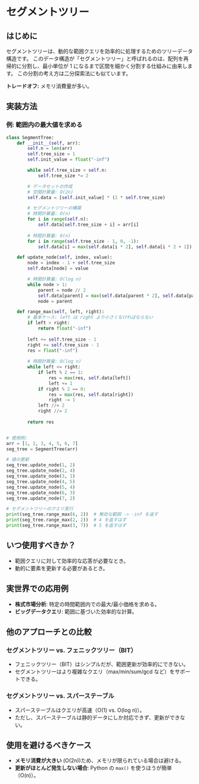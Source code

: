 # セグメントツリー

## はじめに

セグメントツリーは、動的な範囲クエリを効率的に処理するためのツリーデータ構造です。
このデータ構造が「セグメントツリー」と呼ばれるのは、配列を再帰的に分割し、最小単位が 1 になるまで区間を細かく分割する仕組みに由来します。
この分割の考え方は二分探索法にも似ています。

**トレードオフ:** メモリ消費量が多い。

## 実装方法

### 例: 範囲内の最大値を求める

```py
class SegmentTree:
    def __init__(self, arr):
        self.n = len(arr)
        self.tree_size = 1
        self.init_value = float("-inf")

        while self.tree_size < self.n:
            self.tree_size *= 2

        # データセットの作成
        # 空間計算量: O(2n)
        self.data = [self.init_value] * (2 * self.tree_size)

        # セグメントツリーの構築
        # 時間計算量: O(n)
        for i in range(self.n):
            self.data[self.tree_size + i] = arr[i]
        
        # 時間計算量: O(n)
        for i in range(self.tree_size - 1, 0, -1):
            self.data[i] = max(self.data[i * 2], self.data[i * 2 + 1])

    def update_node(self, index, value):
        node = index - 1 + self.tree_size
        self.data[node] = value

        # 時間計算量: O(log n)
        while node > 1:
            parent = node // 2
            self.data[parent] = max(self.data[parent * 2], self.data[parent * 2 + 1])
            node = parent

    def range_max(self, left, right):
        # 基本ケース: left は right より小さくなければならない
        if left > right:
            return float("-inf")
        
        left += self.tree_size - 1
        right += self.tree_size - 1
        res = float("-inf")
        
        # 時間計算量: O(log n)
        while left <= right:
            if left % 2 == 1:
                res = max(res, self.data[left])
                left += 1
            if right % 2 == 0:
                res = max(res, self.data[right])
                right -= 1
            left //= 2
            right //= 2
        
        return res


# 使用例:
arr = [1, 2, 3, 4, 5, 6, 7]
seg_tree = SegmentTree(arr)

# 値の更新
seg_tree.update_node(1, 2)
seg_tree.update_node(2, 4)
seg_tree.update_node(3, 1)
seg_tree.update_node(4, 5)
seg_tree.update_node(5, 4)
seg_tree.update_node(6, 3)
seg_tree.update_node(7, 2)

# セグメントツリーのクエリ実行
print(seg_tree.range_max(6, 2))  # 無効な範囲 -> -inf を返す
print(seg_tree.range_max(2, 2))  # 4 を返すはず
print(seg_tree.range_max(3, 7))  # 5 を返すはず
```

## いつ使用すべきか？
- 範囲クエリに対して効率的な応答が必要なとき。
- 動的に要素を更新する必要があるとき。

## 実世界での応用例
- **株式市場分析**: 特定の時間範囲内での最大/最小価格を求める。
- **ビッグデータクエリ**: 範囲に基づいた効率的な計算。

## 他のアプローチとの比較

### セグメントツリー vs. フェニックツリー（BIT）
- フェニックツリー（BIT）はシンプルだが、範囲更新が効率的にできない。
- セグメントツリーはより複雑なクエリ（max/min/sum/gcd など）をサポートできる。

### セグメントツリー vs. スパーステーブル
- スパーステーブルはクエリが高速（O(1) vs. O(log n)）。
- ただし、スパーステーブルは静的データにしか対応できず、更新ができない。

## 使用を避けるべきケース
- **メモリ消費が大きい** (O(2n))ため、メモリが限られている場合は避ける。
- **更新がほとんど発生しない場合**: Python の `max()` を使うほうが簡単（O(n)）。
